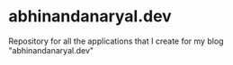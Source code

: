 # abhinandanaryal.dev
Repository for all the applications that I create for my blog "abhinandanaryal.dev"

